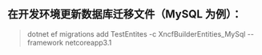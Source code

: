 ﻿## 在开发环境更新数据库迁移文件（MySQL 为例）：
> dotnet ef migrations add TestEntites -c XncfBuilderEntities_MySql  --framework netcoreapp3.1